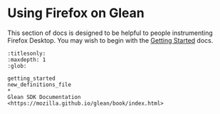 # Using Firefox on Glean

This section of docs is designed to be helpful to people instrumenting Firefox Desktop.
You may wish to begin with the [Getting Started](getting_started.md) docs.

```{toctree}
:titlesonly:
:maxdepth: 1
:glob:

getting_started
new_definitions_file
*
Glean SDK Documentation <https://mozilla.github.io/glean/book/index.html>
```
